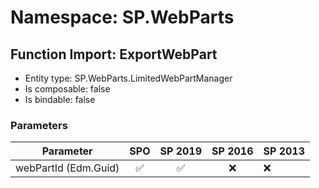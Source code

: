 # Namespace: SP.WebParts

## Function Import: ExportWebPart

- Entity type: SP.WebParts.LimitedWebPartManager
- Is composable: false
- Is bindable: false

### Parameters

Parameter | SPO | SP 2019 | SP 2016 | SP 2013
----------|:---:|:-------:|:-------:|:-------
webPartId (Edm.Guid) | ✅ | ✅ | ❌ | ❌
